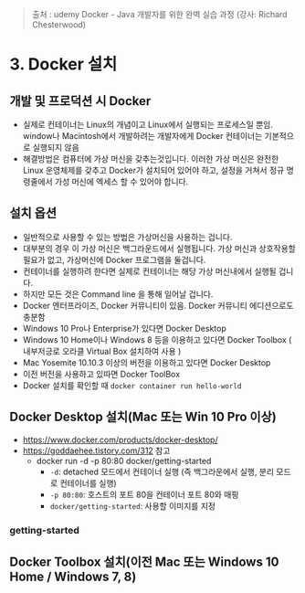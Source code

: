 > 출처 : udemy Docker - Java 개발자를 위한 완벽 실습 과정 (강사: Richard Chesterwood)

# 3. Docker 설치
## 개발 및 프로덕션 시 Docker
- 실제로 컨테이너는 Linux의 개념이고 Linux에서 실행되는 프로세스일 뿐임. window나 Macintosh에서 개발하려는 개발자에게 Docker 컨테이너는 기본적으로 실행되지 않음
- 해결방법은 컴퓨터에 가상 머신을 갖추는것입니다. 이러한 가상 머신은 완전한 Linux 운영체제를 갖추고 Docker가 설치되어 있어야 하고, 설정을 거쳐서 정규 명령줄에서 가성 머신에 엑세스 할 수 있어야 합니다.

## 설치 옵션
- 일반적으로 사용할 수 있는 방법은 가상머신을 사용하는 겁니다.
- 대부분의 경우 이 가상 머신은 백그라운드에서 실행됩니다. 가상 머신과 상호작용할 필요가 없고, 가상머신에 Docker 프로그램을 둘겁니다.
- 컨테이너를 실행하려 한다면 실제로 컨테이너는 해당 가상 머신내에서 실행될 겁니다.
- 하지만 모든 것은 Command line 을 통해 일어날 겁니다.
- Docker 엔터프라이즈, Docker 커뮤니티이 있음. Docker 커뮤니티 에디션으로도 충분함
- Windows 10 Pro나 Enterprise가 있다면 Docker Desktop
- Windows 10 Home이나 Windows 8 등을 이용하고 있다면 Docker Toolbox ( 내부저긍로 오라클 Virtual Box 설치하여 사용 )
- Mac Yosemite 10.10.3 이상의 버전을 이용하고 있다면 Docker Desktop
- 이전 버전을 사용하고 있따면 Docker ToolBox
- Docker 설치를 확인할 때 `docker container run hello-world`

## Docker Desktop 설치(Mac 또는 Win 10 Pro 이상)
- https://www.docker.com/products/docker-desktop/
- https://goddaehee.tistory.com/312 참고
  * docker run -d -p 80:80 docker/getting-started
    + `-d`: detached 모드에서 컨테이너 실행 (즉 백그라운에서 실행, 분리 모드로 컨테이너를 실행)
    + `-p 80:80`: 호스트의 포트 80을 컨테이너 포트 80와 매핑
    + `docker/getting-started`: 사용할 이미지를 지정

### getting-started


## Docker Toolbox 설치(이전 Mac 또는 Windows 10 Home / Windows 7, 8)
